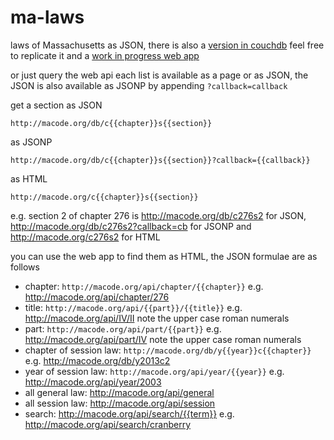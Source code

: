 ma-laws
=======
laws of Massachusetts as JSON, there is also a [version in couchdb](https://cloudant.com/futon/database.html?kublai%2Flaw/_all_docs) feel free to replicate it and a [work in progress web app](http://macode.org/)

or just query the web api each list is available as a page or as JSON, the JSON is also available as JSONP by appending `?callback=callback`

get a section as JSON

```
http://macode.org/db/c{{chapter}}s{{section}}
```

as JSONP

```
http://macode.org/db/c{{chapter}}s{{section}}?callback={{callback}}
```

as HTML

```
http://macode.org/c{{chapter}}s{{section}}
```

e.g. section 2 of chapter 276 is http://macode.org/db/c276s2 for JSON, http://macode.org/db/c276s2?callback=cb for JSONP and http://macode.org/c276s2 for HTML

you can use the web app to find them as HTML, the JSON formulae are as follows

- chapter: `http://macode.org/api/chapter/{{chapter}}` e.g. http://macode.org/api/chapter/276
- title: `http://macode.org/api/{{part}}/{{title}}` e.g. http://macode.org/api/IV/II note the upper case roman numerals
- part: `http://macode.org/api/part/{{part}}` e.g. http://macode.org/api/part/IV note the upper case roman numerals
- chapter of session law: `http://macode.org/db/y{{year}}c{{chapter}}` e.g. http://macode.org/db/y2013c2
- year of session law: `http://macode.org/api/year/{{year}}` e.g. http://macode.org/api/year/2003
- all general law: http://macode.org/api/general
- all session law: http://macode.org/api/session
- search: http://macode.org/api/search/{{term}} e.g. http://macode.org/api/search/cranberry